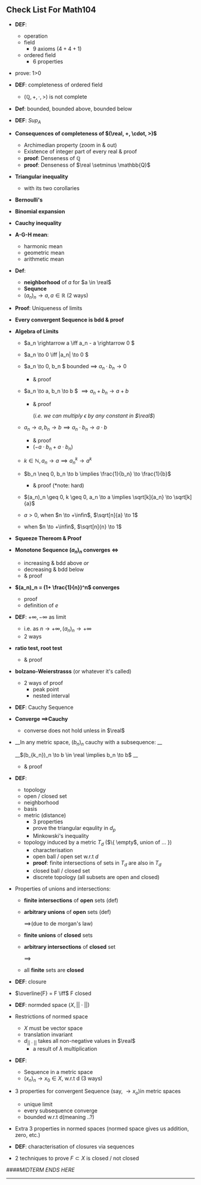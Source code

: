## Check List For Math104

- __DEF__: 

  - operation
  - field
    - 9 axioms ($4 +  4 + 1$)
  - ordered field
    - 6 properties

- prove: 1>0

- __DEF__: completeness of ordered field

  - $(\mathbb{Q}, +, \cdot, >)$ is not complete

- __Def__: bounded, bounded above, bounded below

- __DEF__: $Sup_A$

- __Consequences of completeness of $(\real, +, \cdot, >)$__

  - Archimedian property (zoom in & out)
  - Existence of integer part of every real & proof
  - __proof__: Denseness of $\mathbb{Q}$
  - __proof__: Denseness of $\real \setminus \mathbb{Q}$  

- __Triangular inequality__

  - with its two corollaries

- __Bernoulli's__

- __Binomial expansion__

- __Cauchy inequality__

- __A-G-H mean__:

  - harmonic mean
  - geometric mean
  - arithmetic mean

- **Def**: 

  - __neighborhood__ of $a$ for $a \in \real$
  - __Sequnce__
  - $(a_n)_n \rightarrow a, a \in \mathbb{R}$     (2 ways) 

- __Proof__: Uniqueness of limits

- __Every convergent Sequence is bdd & proof__ 

- __Algebra of Limits__

  - $a_n \rightarrow a  \iff a_n - a \rightarrow 0 $

  - $a_n \to 0 \iff |a_n| \to 0 $

  - $a_n \to 0, b_n $ bounded $\implies$ $a_n \cdot b_n \to 0$    

    - & proof 

  - $a_n \to a, b_n \to b $  $\implies a_n + b_n \to a + b$   

    - & proof 

      (*i.e. we can multiply $\epsilon$ by any constant in $\real$*)

  - $a_n \to a, b_n \to b \implies a_n \cdot b_n \to a \cdot b$ 

    - & proof 
    - ($-a \cdot b_n + a \cdot b_n$) 

  - $k \in \mathbb{N}, a_n \to a \implies a_n^{k} \to a^k$

  - $b_n \neq 0, b_n \to b \implies \frac{1}{b_n} \to \frac{1}{b}$

    - & proof (*note: hard)

  - $(a_n)_n \geq 0, k \geq 0, a_n \to a \implies \sqrt[k]{a_n} \to \sqrt[k]{a}$

  - $a > 0$, when $n \to +\infin$, $\sqrt[n]{a} \to 1$

  - when $n \to +\infin$, $\sqrt[n]{n} \to 1$

- __Squeeze Thereom & Proof__

- __Monotone Sequence $(a_n)_n$ converges $\iff$__ 

  - increasing & bdd above 	*or*
  - decreasing & bdd below
  - & proof

- __$(a_n)_n = (1+ \frac{1}{n})^n$ converges__ 

  - proof
  - definition of $e$

- __DEF__:    $+\infty, -\infty$ as limit

  - i.e. as $n \to +\infty, (a_n)_n \to +\infty$
  - 2 ways  

- __ratio test, root test__

  - & proof

- __bolzano-Weierstrasss__ (or whatever it's called)

  - 2 ways of proof
    - peak point
    - nested interval

- __DEF__: Cauchy Sequence

- __Converge $\implies$Cauchy__

  - converse does not hold unless in $\real$ 

- __In any metric space, $(b_n)_n$ cauchy with a subsequence: __

  __$(b_{k_n})_n \to b \in \real \implies b_n \to b$ __

  - & proof

- __DEF__: 

  - topology
  - open / closed set
  - neighborhood
  - basis
  - metric  (distance)
    - 3 properties
    - prove the triangular eqaulity in $d_p$
    - Minkowski's inequality
  - topology induced by a metric $T_d$  ($\{ \empty$, union of ... $\}$)  
    - characterisation
    - open ball  / open set w.r.t $d$ 
    - __proof__: finite intersections of sets in $T_d$ are also in $T_d$ 
    - closed ball / closed set
    - discrete topology (all subsets are open and closed)

- Properties of unions and intersections:

  - __finite intersections__ of __open__ sets (def)

  - __arbitrary unions__ of __open__ sets (def)

    $\implies$(due to de morgan's law) 

  - __finite unions__ of __closed__ sets

  - __arbitrary intersections__ of __closed__ set 

    $\implies$

  - all __finite__ sets are __closed__

- __DEF__: closure

- $\overline{F} = F \iff$ F closed

- __DEF__: normded space ($X, ||\cdot||$)

- Restrictions of normed space

  - $X$ must be vector space 
  - translation invariant
  - $d_{||\cdot||}$ takes all non-negative values in $\real$
    - a result of $\lambda$ multiplication 

- __DEF__: 

  - Sequence in a metric space
  - $(x_n)_n \to x_0 \in X$,  w.r.t d  (3 ways)

- 3 properties for convergent Sequence (say, $\to x_o$)in metric spaces

  - unique limit
  - every subsequence converge
  - bounded w.r.t d(meaning ..?) 

- Extra 3 properties in normed spaces (normed space gives us addition, zero, etc.)

- __DEF__: characterisation of closures via sequences

- 2 techniques to prove $F \subset X$ is closed / not closed 

####_MIDTERM ENDS HERE_ 

----

